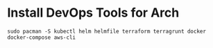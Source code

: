 # Install DevOps Tools for Arch

	sudo pacman -S kubectl helm helmfile terraform terragrunt docker docker-compose aws-cli